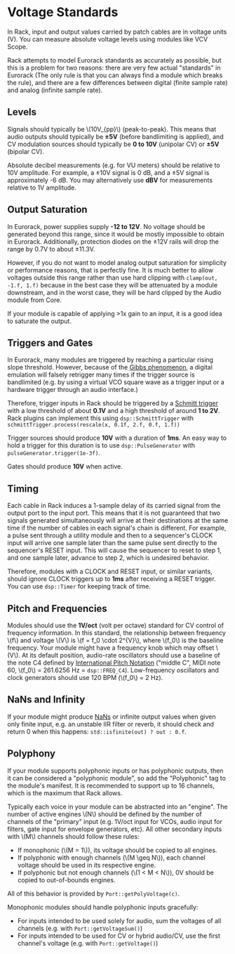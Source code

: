 # Voltage Standards

In Rack, input and output values carried by patch cables are in voltage units (V).
You can measure absolute voltage levels using modules like VCV Scope.

Rack attempts to model Eurorack standards as accurately as possible, but this is a problem for two reasons: there are very few actual "standards" in Eurorack (The only rule is that you can always find a module which breaks the rule), and there are a few differences between digital (finite sample rate) and analog (infinite sample rate).

## Levels

Signals should typically be \\(10V_{pp}\\) (peak-to-peak).
This means that audio outputs should typically be **±5V** (before bandlimiting is applied), and CV modulation sources should typically be **0 to 10V** (unipolar CV) or **±5V** (bipolar CV).

Absolute decibel measurements (e.g. for VU meters) should be relative to 10V amplitude.
For example, a ±10V signal is 0 dB, and a ±5V signal is approximately -6 dB.
You may alternatively use **dBV** for measurements relative to 1V amplitude.

## Output Saturation

In Eurorack, power supplies supply **-12 to 12V**.
No voltage should be generated beyond this range, since it would be mostly impossible to obtain in Eurorack.
Additionally, protection diodes on the ±12V rails will drop the range by 0.7V to about ±11.3V.

However, if you do not want to model analog output saturation for simplicity or performance reasons, that is perfectly fine.
It is much better to allow voltages outside this range rather than use hard clipping with `clamp(out, -1.f, 1.f)` because in the best case they will be attenuated by a module downstream, and in the worst case, they will be hard clipped by the Audio module from Core.

If your module is capable of applying >1x gain to an input, it is a good idea to saturate the output.

## Triggers and Gates

In Eurorack, many modules are triggered by reaching a particular rising slope threshold.
However, because of the [Gibbs phenomenon](https://en.wikipedia.org/wiki/Gibbs_phenomenon), a digital emulation will falsely retrigger many times if the trigger source is bandlimited (e.g. by using a virtual VCO square wave as a trigger input or a hardware trigger through an audio interface.)

Therefore, trigger inputs in Rack should be triggered by a [Schmitt trigger](https://en.wikipedia.org/wiki/Schmitt_trigger) with a low threshold of about **0.1V** and a high threshold of around **1 to 2V**.
Rack plugins can implement this using `dsp::SchmittTrigger` with `schmittTrigger.process(rescale(x, 0.1f, 2.f, 0.f, 1.f))`

Trigger sources should produce **10V** with a duration of **1ms**.
An easy way to hold a trigger for this duration is to use `dsp::PulseGenerator` with `pulseGenerator.trigger(1e-3f)`.

Gates should produce **10V** when active.

## Timing

Each cable in Rack induces a 1-sample delay of its carried signal from the output port to the input port.
This means that it is not guaranteed that two signals generated simultaneously will arrive at their destinations at the same time if the number of cables in each signal's chain is different.
For example, a pulse sent through a utility module and then to a sequencer's CLOCK input will arrive one sample later than the same pulse sent directly to the sequencer's RESET input.
This will cause the sequencer to reset to step 1, and one sample later, advance to step 2, which is undesired behavior.

Therefore, modules with a CLOCK and RESET input, or similar variants, should ignore CLOCK triggers up to **1ms** after receiving a RESET trigger.
You can use `dsp::Timer` for keeping track of time.

## Pitch and Frequencies

Modules should use the **1V/oct** (volt per octave) standard for CV control of frequency information.
In this standard, the relationship between frequency \\(f\\) and voltage \\(V\\) is \\(f = f_0 \cdot 2^{V}\\), where \\(f_0\\) is the baseline frequency.
Your module might have a frequency knob which may offset \\(V\\).
At its default position, audio-rate oscillators should use a baseline of the note C4 defined by [International Pitch Notation](https://en.wikipedia.org/wiki/Scientific_pitch_notation) ("middle C", MIDI note 60, \\(f_0\\) = 261.6256 Hz = `dsp::FREQ_C4`).
Low-frequency oscillators and clock generators should use 120 BPM (\\(f_0\\) = 2 Hz).

## NaNs and Infinity

If your module might produce [NaNs](https://en.wikipedia.org/wiki/NaN) or infinite output values when given only finite input, e.g. an unstable IIR filter or reverb, it should check and return 0 when this happens: `std::isfinite(out) ? out : 0.f`.

## Polyphony

If your module supports polyphonic inputs or has polyphonic outputs, then it can be considered a "polyphonic module", so add the "Polyphonic" tag to the module's manifest.
It is recommended to support up to 16 channels, which is the maximum that Rack allows.

Typically each voice in your module can be abstracted into an "engine".
The number of active engines \\(N\\) should be defined by the number of channels of the "primary" input (e.g. 1V/oct input for VCOs, audio input for filters, gate input for envelope generators, etc).
All other secondary inputs with \\(M\\) channels should follow these rules:
- If monophonic (\\(M = 1\\)), its voltage should be copied to all engines.
- If polyphonic with enough channels (\\(M \geq N\\)), each channel voltage should be used in its respective engine.
- If polyphonic but not enough channels (\\(1 < M < N\\)), 0V should be copied to out-of-bounds engines.

All of this behavior is provided by `Port::getPolyVoltage(c)`.

Monophonic modules should handle polyphonic inputs gracefully:
- For inputs intended to be used solely for audio, sum the voltages of all channels (e.g. with `Port::getVoltageSum()`)
- For inputs intended to be used for CV or hybrid audio/CV, use the first channel's voltage (e.g. with `Port::getVoltage()`)
